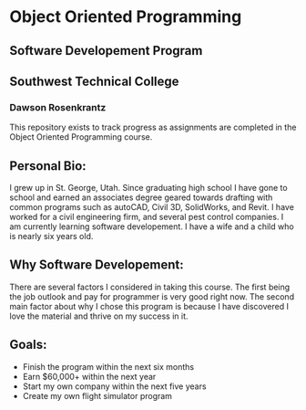 # Object Oriented Programming
## Software Developement Program
## Southwest Technical College
### Dawson Rosenkrantz
This repository exists to track progress as assignments are completed in the Object Oriented Programming course.
## Personal Bio:
I grew up in St. George, Utah. Since graduating high school I have gone to school and earned an associates degree geared towards drafting with common programs such as autoCAD, Civil 3D, SolidWorks, and Revit. I have worked for a civil engineering firm, and several pest control companies. I am currently learning software developement. I have a wife and a child who is nearly six years old.
## Why Software Developement:
There are several factors I considered in taking this course. The first being the job outlook and pay for programmer is very good right now. The second main factor about why I chose this program is because I have discovered I love the material and thrive on my success in it. 
## Goals: 
* Finish the program within the next six months
* Earn $60,000+ within the next year
* Start my own company within the next five years
* Create my own flight simulator program
